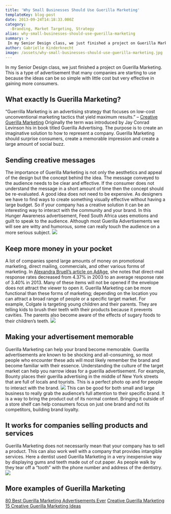 ```yaml
---
title: 'Why Small Businesses Should Use Guerilla Marketing'
templateKey: blog-post
date: 2013-09-24T14:18:33.000Z
category: 
  -Branding, Market Targeting, Strategy
alias: why-small-businesses-should-use-guerilla-marketing
summary: > 
 In my Senior Design class, we just finished a project on Guerilla Marketing. This is a type of advertisement that many companies are starting to use because the ideas can be so simple with little cost but very effective in gaining more consumers.
author: Gabrielle Kinderknecht
image: /assets/why-small-businesses-should-use-guerilla-marketing.jpg
---
```


In my Senior Design class, we just finished a project on Guerilla Marketing. This is a type of advertisement that many companies are starting to use because the ideas can be so simple with little cost but very effective in gaining more consumers.

What exactly Is Guerilla Marketing?
-----------------------------------

“Guerrilla Marketing is an advertising strategy that focuses on low-cost unconventional marketing tactics that yield maximum results.” – [Creative Guerilla Marketing](http://www.creativeguerrillamarketing.com/) Originally the term was introduced by Jay Conrad Levinson his in book titled Guerilla Advertising. The purpose is to create an imaginative solution to how to represent a company. Guerilla Marketing should surprise consumers, create a memorable impression and create a large amount of social buzz.

Sending creative messages
-------------------------

The importance of Guerilla Marketing is not only the aesthetics and appeal of the design but the concept behind the idea. The message conveyed to the audience needs to be clear and effective. If the consumer does not understand the message in a short amount of time then the concept should be re-evaluated. A good idea does not need to be expensive. As designers we have to find ways to create something visually effective without having a large budget. So if your company has a creative solution it can be an interesting way to interact with the community and your brand. In this Hunger Awareness advertisement, Feed South Africa uses emotions and guilt to speak to the audience. Although most Guerilla Advertisements we will see are witty and humorous, some can really touch the audience on a more serious subject. ![](/assets/feed-south-africa-guerilla-marketing.jpeg)

Keep more money in your pocket
------------------------------

A lot of companies spend large amounts of money on promotional marketing, direct mailing, commercials, and other various forms of marketing. In [Alexandra Bruell’s article on AdAge](http://adage.com/article/media/dma-snail-mail-phone-beat-digital-response-rates/235364/), she notes that direct-mail response rates decreased from 4.37% in 2003 to an average response rate of 3.40% in 2013. Many of these items will not be opened if the envelope does not attract the viewer to open it. Guerilla Marketing can be more functional than these forms of marketing; depending on the location you can attract a broad range of people or a specific target market. For example, Colgate is targeting young children and their parents. They are telling kids to brush their teeth with their products because it prevents cavities. The parents also become aware of the effects of sugary foods to their children’s teeth. ![](/assets/colgate-toothbrush-in-ice-cream-guerilla-marketing.jpg)

Making your advertisement memorable
-----------------------------------

Guerilla Marketing can help your brand become memorable. Guerilla advertisements are known to be shocking and all-consuming, so most people who encounter these ads will most likely remember the brand and become familiar with their essence. Understanding the culture of the target market can help you narrow ideas for a guerilla advertisement. For example, Bounty places their guerilla advertising in the middle of New York streets that are full of locals and tourists. This is a perfect photo op and for people to interact with the brand. ![](/assets/bounty-big-spills-guerilla-marketing.jpg) This can be good for both small and large business to really grab the audience’s full attention to their specific brand. It is a way to bring the product out of its normal context. Bringing it outside of a store shelf can help consumers focus on just one brand and not its competitors, building brand loyalty.

It works for companies selling products and services
----------------------------------------------------

Guerilla Marketing does not necessarily mean that your company has to sell a product. This can also work well with a company that provides intangible services. Here a dentist used Guerilla Marketing in a very inexpensive way by displaying gums and teeth made out of cut paper. As people walk by they tear off a “tooth” with the phone number and address of the dentistry. ![](/assets/local-dentist-teeth-guerilla-marketing.jpg)

More examples of Guerilla Marketing
-----------------------------------

[80 Best Guerilla Marketing Advertisements Ever](http://blogof.francescomugnai.com/2009/11/the-80-best-guerrilla-marketing-ideas-ive-ever-seen/) [Creative Guerilla Marketing](http://www.creativeguerrillamarketing.com/guerrilla-marketing/10-intense-public-guerrilla-marketing-posters/) [15 Creative Guerilla Marketing Ideas](http://www.boredpanda.com/clever-and-creative-guerrilla-advertising-ideas/)